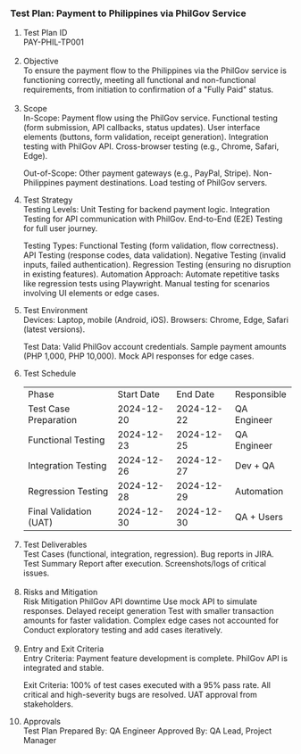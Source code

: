 <h3>Test Plan: Payment to Philippines via PhilGov Service</h3>
<ol><li>Test Plan ID</li>
PAY-PHIL-TP001<br><br>

<li>Objective</li>
To ensure the payment flow to the Philippines via the PhilGov service is functioning correctly, meeting all functional and non-functional requirements, from initiation to confirmation of a "Fully Paid" status.<br><br>

<li>Scope</li>
In-Scope:
Payment flow using the PhilGov service.
Functional testing (form submission, API callbacks, status updates).
User interface elements (buttons, form validation, receipt generation).
Integration testing with PhilGov API.
Cross-browser testing (e.g., Chrome, Safari, Edge).

Out-of-Scope:
Other payment gateways (e.g., PayPal, Stripe).
Non-Philippines payment destinations.
Load testing of PhilGov servers.

<li>Test Strategy</li>
Testing Levels:
Unit Testing for backend payment logic.
Integration Testing for API communication with PhilGov.
End-to-End (E2E) Testing for full user journey.

Testing Types:
Functional Testing (form validation, flow correctness).
API Testing (response codes, data validation).
Negative Testing (invalid inputs, failed authentication).
Regression Testing (ensuring no disruption in existing features).
Automation Approach:
Automate repetitive tasks like regression tests using Playwright.
Manual testing for scenarios involving UI elements or edge cases.

<li>Test Environment</li>
Devices: Laptop, mobile (Android, iOS).
Browsers: Chrome, Edge, Safari (latest versions).

Test Data:
Valid PhilGov account credentials.
Sample payment amounts (PHP 1,000, PHP 10,000).
Mock API responses for edge cases.

<li>Test Schedule</li>
<table>
<tr>
  <td>Phase</td>
  <td>Start Date</td>
  <td>End Date</td>
  <td>Responsible</td>
  
</tr>
<tr>
  <td>Test Case Preparation</td>
  <td>2024-12-20</td>
  <td>2024-12-22</td>
  <td>QA Engineer</td>
</tr>
<tr>
  <td>Functional Testing</td>
  <td>2024-12-23</td>
  <td>2024-12-25</td>
  <td>QA Engineer</td>
</tr>
<tr><td>Integration Testing</td><td>2024-12-26</td><td>2024-12-27</td><td>Dev + QA</td></tr>
<tr><td>Regression Testing</td><td>2024-12-28</td><td>2024-12-29</td><td>Automation</td></tr>
<tr><td>Final Validation (UAT)</td><td>2024-12-30</td><td>2024-12-30</td><td>QA + Users</td></tr>
</table>

<li>Test Deliverables</li>
Test Cases (functional, integration, regression).
Bug reports in JIRA.
Test Summary Report after execution.
Screenshots/logs of critical issues.<br><br>

<li>Risks and Mitigation</li>
Risk	Mitigation
PhilGov API downtime	Use mock API to simulate responses.
Delayed receipt generation	Test with smaller transaction amounts for faster validation.
Complex edge cases not accounted for	Conduct exploratory testing and add cases iteratively.<br><br>

<li>Entry and Exit Criteria</li>
Entry Criteria:
Payment feature development is complete.
PhilGov API is integrated and stable.

Exit Criteria:
100% of test cases executed with a 95% pass rate.
All critical and high-severity bugs are resolved.
UAT approval from stakeholders.

<li>Approvals</li>
Test Plan Prepared By: QA Engineer
Approved By: QA Lead, Project Manager
</ol>
